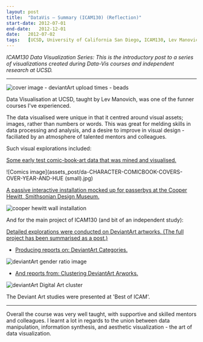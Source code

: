 ```yaml
---
layout:	post
title:	"DataVis – Summary (ICAM130) (Reflection)"
start-date:	2012-07-01
end-date:	2012-12-01
date:	2012-07-02
tags:	[UCSD, University of California San Diego, ICAM130, Lev Manovich, Data Visualization, Visualisation, Mondrian, Boids, Cooper-Hewitt, Comics, Data, DeviantArt]
---
```


_ICAM130 Data Visualization Series: This is the introductory post to a series of visualizations created during Data-Vis courses and independent research at UCSD._

---

<style>
	.page-content a {
		border-bottom: 2px solid;
	}
</style>

![cover image - deviantArt upload times - beads](assets_post/da-uploads-like-beads-1.png)

Data Visualisation at UCSD, taught by Lev Manovich, was one of the funner courses I've experienced.

The data visualised were unique in that it centred around visual assets; images, rather than numbers or words. This was great for melding skills in data processing and analysis, and a desire to improve in visual design - faciliated by an atmosphere of talented mentors and colleagues.

Such visual explorations included:

[Some early test comic-book-art data that was mined and visualised.](1_comics_exploration/DataVis-Comics-Exploration.html)

![Comics image](assets_post/da-CHARACTER-COMICBOOK-COVERS-OVER-YEAR-AND-HUE (small).jpg)

[A passive interactive installation mocked up for passerbys at the Cooper Hewitt, Smithsonian Design Museum.](0_cooper_hewitt_hw2/DataVis-Cooper-Hewitt-Exploration.html)

<!-- <iframe src="https://player.vimeo.com/video/41937668" width="640" height="360" frameborder="0" webkitallowfullscreen mozallowfullscreen allowfullscreen></iframe> -->

![cooper hewitt wall installation](assets_post/cooper-hewitt-wall-installation.jpg)

And for the main project of ICAM130 (and bit of an independent study): 

[Detailed explorations were conducted on DeviantArt artworks. (The full project has been summarised as a post.)](2_deviantart_project/DataVis-Exploring-dA-Summary.html)


- [Producing reports on: DeviantArt Categories.](2_deviantart_project/2_hw1_horizontalvis/4%20documentation/icam130_da_category_writeup/DataVis-Exploring-dA-Categories-Report.html)

![deviantArt gender ratio image](assets_post/dat-cat-square.png)

<!--![deviantArt categories in Traditional Art](assets_post/da-cat_traditional.png)-->


- [And reports from: Clustering DeviantArt Arworks.](2_deviantart_project/3_final_imageplot/3%20report/2%20final_wengeco_documentation_/DataVis-Clustering-dA-Clustering-Artworks-Report.html)

![deviantArt Digital Art cluster](assets_post/da-clusters-plot_digital.png)

The Deviant Art studies were presented at 'Best of ICAM'.

---

Overall the course was very well taught, with supportive and skilled mentors and colleagues. I learnt a lot in regards to the union between data manipulation, information synthesis, and aesthetic visualization - the art of data visualization.
